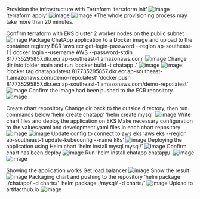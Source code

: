 Provision the infrastructure with Terraform
‘terraform init’
 ![image](https://user-images.githubusercontent.com/95838672/187014645-421dbc96-0fc2-4e64-ba77-bb23eb5bcf28.png)
‘terraform apply’
 ![image](https://user-images.githubusercontent.com/95838672/187014650-53c8c5e7-70bd-4201-8497-96f5fb633b3e.png)
 ![image](https://user-images.githubusercontent.com/95838672/187014663-74599ed3-e5a8-42b6-93b0-22bada6bca29.png)
*The whole provisioning process may take more than 20 minutes.




Confirm terraform with EKS cluster 2 worker nodes on the public subnet
 ![image](https://user-images.githubusercontent.com/95838672/187014668-43340583-f0a1-4c5f-b209-60c1a6383e57.png)
Package ChatApp application to a Docker image and upload to the container registry ECR 
‘aws ecr get-login-password --region ap-southeast-1 | docker login --username AWS --password-stdin 817735295857.dkr.ecr.ap-southeast-1.amazonaws.com’
 ![image](https://user-images.githubusercontent.com/95838672/187014677-0062e5dc-3076-48ce-ad20-1816003b0c92.png)
Change dir into folder main and run ‘docker build -t chatapp .’
 ![image](https://user-images.githubusercontent.com/95838672/187014709-90c324ae-eb25-4c4d-9e6e-0556f16037b3.png)
 ![image](https://user-images.githubusercontent.com/95838672/187014718-ab92c788-e89f-4cb0-b8cb-a3ff2553bdb6.png)
‘docker tag chatapp:latest 817735295857.dkr.ecr.ap-southeast-1.amazonaws.com/demo-repo:latest’
‘docker push 817735295857.dkr.ecr.ap-southeast-1.amazonaws.com/demo-repo:latest’
 ![image](https://user-images.githubusercontent.com/95838672/187014721-965bc9a0-3ca2-4dec-9f75-72f89254634d.png)
Confirm the image had been pushed to the ECR repository.
 ![image](https://user-images.githubusercontent.com/95838672/187014724-28c5f4b2-8166-4705-bfa0-0126b82d7fcd.png)




Create chart repository
Change dir back to the outside directory, then run commands below
‘helm create chatapp’
‘helm create mysql’
 ![image](https://user-images.githubusercontent.com/95838672/187014733-68b6e3db-927e-43cf-8fd6-ff365e047bd2.png)
Write chart files and deploy the application on EKS
Make necessary configuration to the values.yaml and development.yaml files in each chart repository
 ![image](https://user-images.githubusercontent.com/95838672/187014741-a8778cb6-425e-4dd0-be69-0e2197d6aeb2.png)
![image](https://user-images.githubusercontent.com/95838672/187014746-2fa14be3-0940-4282-b4db-d273afe43d74.png)
Update config to connect to aws eks
‘aws eks --region ap-southeast-1 update-kubeconfig --name k8s’
 ![image](https://user-images.githubusercontent.com/95838672/187014753-056a65c1-0f4c-4884-bcea-e413d5e5c0a6.png)
Deploying the application using Helm chart
‘helm install mysql mysql/’
 ![image](https://user-images.githubusercontent.com/95838672/187014757-eedf8c80-1b4e-4719-9880-6a819f306aab.png)
Confirm chart has been deploy
 ![image](https://user-images.githubusercontent.com/95838672/187014758-cd88cfc0-8333-469d-82dd-8981bd83197e.png)
Run ‘helm install chatapp chatapp/’
 ![image](https://user-images.githubusercontent.com/95838672/187014760-89507027-0466-4c51-8ae4-13bc452aa364.png)
 ![image](https://user-images.githubusercontent.com/95838672/187014766-c5198562-9bb5-4bd4-b9e9-a40a96d65947.png)




Showing the application works
Get load balancer
 ![image](https://user-images.githubusercontent.com/95838672/187014773-948d7d5a-2c31-4f6e-854d-542435115e62.png)
Show the result
 ![image](https://user-images.githubusercontent.com/95838672/187014776-1d31d9b5-a84e-4099-a3d3-3f13358705b6.png)
Packaging chart and pushing to the repository
‘helm package ./chatapp/ -d charts/’
‘helm package ./mysql/ -d charts/’
 ![image](https://user-images.githubusercontent.com/95838672/187014781-8335d031-ee35-4b6c-8315-1890cb88c3f8.png)
Upload to artifacthub.io
 ![image](https://user-images.githubusercontent.com/95838672/187014784-23c18a59-d435-4ab2-b22f-98ca402a8df4.png)
